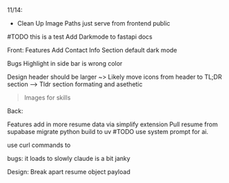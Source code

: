 11/14:
* Clean Up Image Paths just serve from frontend public


#TODO this is a test
Add Darkmode to fastapi docs

Front:
Features
Add Contact Info Section
default dark mode



Bugs
Highlight in side bar is wrong color



Design
header should be larger
~> Likely move icons from header to TL;DR section
--> Tldr section formating and asethetic
> Images for skills


Back:

Features
add in more resume data via simplify extension
Pull resume from supabase
migrate python build to uv
#TODO use system prompt for ai. 



use curl commands to 


bugs:
it loads to slowly
claude is a bit janky


Design:
Break apart resume object payload